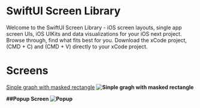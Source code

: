 # SwiftUI Screen Library
Welcome to the SwiftUI Screen Library - iOS screen layouts, single app screen UIs, iOS UIKits and data visualizations for your iOS next project. Browse through, find what fits best for you. Download the xCode project, (CMD + C) and (CMD + V) directly to your xCode project. 

<h1>Screens</h1>

<a href="">Sinple graph with masked rectangle</a>
<strong><strong>
<img src="https://github.com/amosgyamfi/swiftui-screen-library/blob/master/yahoo_weather_sun_and_moon.gif" alt="Sinple gragh with masked rectangle">

##Popup Screen
<img src="https://gist.github.com/amosgyamfi/a688ffe1712300ad5799cf7a804f5390#gistcomment-3340246" alt="Popup">
